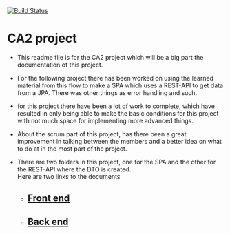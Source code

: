[![Build Status](https://travis-ci.com/fred8728/CA_2.svg?branch=master)](https://travis-ci.com/fred8728/CA_2)

# CA2 project
- This readme file is for the CA2 project which will be a big part the documentation of this project.
- For the following project there has been worked on using the learned
  material from this flow to make a SPA which uses a REST-API to get data
  from a JPA. There was other things as error handling and such.
  
- for this project there have been a lot of work to complete, which
  have resulted in only being able to make the basic conditions for
  this project with not much space for implementing more advanced things.
  
- About the scrum part of this project, has there been 
  a great improvement in talking between the members and 
  a better idea on what to do at in the most part of the project.
  
- There are two folders in this project, one for the SPA 
  and the other for the REST-API where the DTO is created.<br>
  Here are two links to the documents 
  
  - ## [Front end](<https://github.com/fred8728/CA_2/tree/master/CA2_frontend>)
  - ## [Back end](<https://github.com/fred8728/CA_2/tree/master/CA2_backend>)

  
